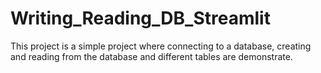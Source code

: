 # Writing_Reading_DB_Streamlit
This project is a simple project where connecting to a database, creating and reading from the database and different tables are demonstrate.
